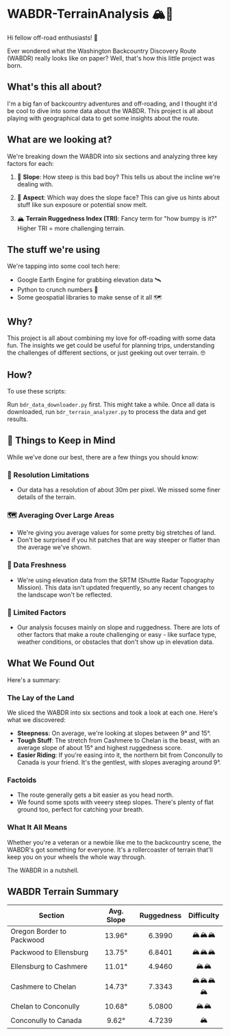 # WABDR-TerrainAnalysis 🏔️🚙

Hi fellow off-road enthusiasts! 👋

Ever wondered what the Washington Backcountry Discovery Route (WABDR) really looks like on paper? Well, that's how this little project was born.

## What's this all about?

I'm a big fan of backcountry adventures and off-roading, and I thought it'd be cool to dive into some data about the WABDR. This project is all about playing with geographical data to get some insights about the route.

## What are we looking at?

We're breaking down the WABDR into six sections and analyzing three key factors for each:

1. 📐 **Slope**: How steep is this bad boy? This tells us about the incline we're dealing with.

2. 🧭 **Aspect**: Which way does the slope face? This can give us hints about stuff like sun exposure or potential snow melt.

3. 🏔️ **Terrain Ruggedness Index (TRI)**: Fancy term for "how bumpy is it?" Higher TRI = more challenging terrain.

## The stuff we're using

We're tapping into some cool tech here:

- Google Earth Engine for grabbing elevation data 🛰️
- Python to crunch numbers 🐍
- Some geospatial libraries to make sense of it all 🗺️

## Why?

This project is all about combining my love for off-roading with some data fun. The insights we get could be useful for planning trips, understanding the challenges of different sections, or just geeking out over terrain. 🤓

## How?

To use these scripts:

Run `bdr_data_downloader.py` first. This might take a while. Once all data is downloaded, run `bdr_terrain_analyzer.py` to process the data and get results.

## 🚨 Things to Keep in Mind

While we've done our best, there are a few things you should know:

### 📏 Resolution Limitations
- Our data has a resolution of about 30m per pixel. We missed some finer details of the terrain.

### 🗺️ Averaging Over Large Areas
- We're giving you average values for some pretty big stretches of land.
- Don't be surprised if you hit patches that are way steeper or flatter than the average we've shown.

### 📅 Data Freshness
- We're using elevation data from the SRTM (Shuttle Radar Topography Mission). This data isn't updated frequently, so any recent changes to the landscape won't be reflected.

### 🧭 Limited Factors
- Our analysis focuses mainly on slope and ruggedness. There are lots of other factors that make a route challenging or easy - like surface type, weather conditions, or obstacles that don't show up in elevation data.

## What We Found Out

Here's a summary:

### The Lay of the Land

We sliced the WABDR into six sections and took a look at each one. Here's what we discovered:

- **Steepness**: On average, we're looking at slopes between 9° and 15°.
- **Tough Stuff**: The stretch from Cashmere to Chelan is the beast, with an average slope of about 15° and highest ruggedness score.
- **Easier Riding**: If you're easing into it, the northern bit from Conconully to Canada is your friend. It's the gentlest, with slopes averaging around 9°.

### Factoids

- The route generally gets a bit easier as you head north.
- We found some spots with veeery steep slopes. There's plenty of flat ground too, perfect for catching your breath.

### What It All Means

Whether you're a veteran or a newbie like me to the backcountry scene, the WABDR's got something for everyone. It's a rollercoaster of terrain that'll keep you on your wheels the whole way through.

The WABDR in a nutshell.

## WABDR Terrain Summary

| Section | Avg. Slope | Ruggedness | Difficulty |
|---------|:----------:|:----------:|:----------:|
| Oregon Border to Packwood | 13.96° | 6.3990 | 🏔️🏔️🏔️ |
| Packwood to Ellensburg | 13.75° | 6.8401 | 🏔️🏔️🏔️ |
| Ellensburg to Cashmere | 11.01° | 4.9460 | 🏔️🏔️ |
| Cashmere to Chelan | 14.73° | 7.3343 | 🏔️🏔️🏔️🏔️ |
| Chelan to Conconully | 10.68° | 5.0800 | 🏔️🏔️ |
| Conconully to Canada | 9.62° | 4.7239 | 🏔️ |
